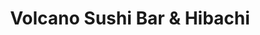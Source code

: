 ---
layout: place
title: "Volcano Sushi Bar & Hibachi"
permalink: /oklahoma/oklahoma-city/volcano-sushi-bar-hibachi.html
stateAbbr: OK
stateName: Oklahoma
cityName: Oklahoma City
seo:
  name: "Volcano Sushi Bar & Hibachi"
  type: Restaurant
  links: http://volcanook.com/
description: "Looking for sushi in Oklahoma City, Oklahoma? Check out Volcano Sushi Bar & Hibachi for a delightful Japanese dining experience. Enjoy a variety of sushi and..."
place_id: ChIJXQyMjq4DsocR-8avyxYL60w
photos:
  - name: >-
      places/ChIJXQyMjq4DsocR-8avyxYL60w/photos/AeeoHcIHiWaEqv4rlypAR00qjsWhWajPfvBdN7KncXjZRv6SHCwjfHNrPpeRA4LBU9RGuYoWk3ayeWIcbHcwsF5Sz-CORhkZIqchrpnSmJ8XJHAD5Qh4VblDyWL6Waf8sjbOGKynS_ic6eaRt1Sf4ELDjzqAhVjQjJ2iP3-3lsUqeSnCFVxgrHvm6Zmm0fbMcZXkBL0w7efP2U96epucBs0FCcFlqk8zyvmgvsBFZ1ZZZzzD_D313JlaYiIIsfXGm1HQzkJNbmQbB3fEp9AViZAdJXzHNh9qCkUJxFbvBTcXKcIEuq26U-UZGV5xAt9BdVkZT8T8pq23o0kwqNVEuJKXXQ8GSZC8vi4PuKwbQGH5-oGILhpBADrJK-snxfS-JUBdZ6CRQEwgtmr6A1GT8Y4nXy1RDwcLqCZ-fcJGrEpei7_Cs1Cn
    widthPx: 4032
    heightPx: 3024
    authorAttributions:
      - displayName: J P
        uri: https://maps.google.com/maps/contrib/111481457366914278093
        photoUri: >-
          https://lh3.googleusercontent.com/a/ACg8ocIPnAEj1aNs6hHQHAlILinpWU7ATzKZ7HYQJvhFIXa7JXiNIA=s100-p-k-no-mo
    flagContentUri: >-
      https://www.google.com/local/imagery/report/?cb_client=maps_api_places.places_api&image_key=!1e10!2sCIHM0ogKEICAgIDykuDOzgE&hl=en-US
    googleMapsUri: >-
      https://www.google.com/maps/place//data=!3m4!1e2!3m2!1sCIHM0ogKEICAgIDykuDOzgE!2e10!4m2!3m1!1s0x87b203ae8e8c0c5d:0x4ceb0b16cbafc6fb
  - name: >-
      places/ChIJXQyMjq4DsocR-8avyxYL60w/photos/AeeoHcJUA6_G2tG9yt3TTV3FLt2bD_cYkS3CdHLtNp-JeHHqZMeALOU6_xcD6As_3Yak_81i5yFtgzpokjva6TkdPA8GO1r9XPjcfShg7xZC9DHO5G6qCpNg59Xb_ImuYLOWtNx3bKIVNxTHBtNrav96qgzljy4Dot6_TEkabfSH2iYWAZKfkb50H7DT0DWWsmuo6vfr9s7-8UglCzqOK3XhWPVEeJuy-fNAz8joaUFP0hzl7d5kG-1Ate114oKxLUbazXExbemHH8hzcaNaEECeQIzh4_M0UNEi2NkSrOH_k0vT5QQru-07vdUGl0IqpMRyX4Y6yq_GrH40hpbNwhf-ayQiWh3DeYf_NVRau4N-a08_veb8jHTYJF6rDvm4Y3ROJh31lFZokyQVgfqGmnFs7_ykhU_I62hT1ll5eukiZciu9w
    widthPx: 3024
    heightPx: 4032
    authorAttributions:
      - displayName: Lexi
        uri: https://maps.google.com/maps/contrib/100694791142917305733
        photoUri: >-
          https://lh3.googleusercontent.com/a/ACg8ocJdTGGjnTfGI-6CqQevwDDi5HwG530TriC1IjCj3JTEuJi7lw=s100-p-k-no-mo
    flagContentUri: >-
      https://www.google.com/local/imagery/report/?cb_client=maps_api_places.places_api&image_key=!1e10!2sCIHM0ogKEICAgICp0rinPg&hl=en-US
    googleMapsUri: >-
      https://www.google.com/maps/place//data=!3m4!1e2!3m2!1sCIHM0ogKEICAgICp0rinPg!2e10!4m2!3m1!1s0x87b203ae8e8c0c5d:0x4ceb0b16cbafc6fb
  - name: >-
      places/ChIJXQyMjq4DsocR-8avyxYL60w/photos/AeeoHcKrXzk3e3mW8pb0m83mCnoS8aBR2RmSCu4fIUkbRTKl6INRji2EUsqU6TrYr-WIlGRy3BIJgxGp-LCicZ4pItcE1tZWBLyVYgqFl_lyV7EDyQsIoSMOOcs4xELSJ7UQmgCFDtgRM6z-x1wi6SEcSXyGW8hrdK-ZRYL7Ovli28prf0XSQUKWa_zN7ba_Alc7jGawRYtwiDilNG-UlxJ3pM0fMEYOQq9SwF8sNfKtWMZ7-SXIqR92_QGvpHbdd9b0bblmm-APIB06hSjj2_Uiz3itQ9FoAVOjDbDh61aOThodN94kO4JyCCGR46QNg9CyuSi5MnzxIgJJdfl7l-IlHcwoJfy3_XU0kdGjBuhxofBJt4RdtF-Un6DPzdmwxyvdoED6GOoTeMt4EsQCTu_3F_oXzcthFvxx1QqG2EccUzBQQw
    widthPx: 4080
    heightPx: 3072
    authorAttributions:
      - displayName: Marten Roos
        uri: https://maps.google.com/maps/contrib/109674369454690072416
        photoUri: >-
          https://lh3.googleusercontent.com/a-/ALV-UjWnjpfmVl6D3IXdBabwFi7pdcai9A7BmhIELyqbfYm4tqqewwk3iA=s100-p-k-no-mo
    flagContentUri: >-
      https://www.google.com/local/imagery/report/?cb_client=maps_api_places.places_api&image_key=!1e10!2sCIHM0ogKEICAgICby8CLNg&hl=en-US
    googleMapsUri: >-
      https://www.google.com/maps/place//data=!3m4!1e2!3m2!1sCIHM0ogKEICAgICby8CLNg!2e10!4m2!3m1!1s0x87b203ae8e8c0c5d:0x4ceb0b16cbafc6fb
  - name: >-
      places/ChIJXQyMjq4DsocR-8avyxYL60w/photos/AeeoHcKUcA_kzoQ3wTyUcrF2KtGPO7ipjIdg1A-WU_zXyVkpQF5MEC2Q7BdSsnP8mDikc5uWwTfBJZWVU7EuewMA-pWKw4S9WWHE-bg-5bwB1IApivW1xWmpYmERdi2TVaqZ9qRUwSQD2J1F8rfLEWb6LJvGHPfQDX64YV5JCk6206S_Qbe85rMEuFqKobdPX8o7CCTUgZZgJrat7Lmp3zHUb7CMduiKKvIgDvCVoNH8Wcd3yvZY9k6Vc9SRtd21yykKbolqBDnbFTdnd2wKbxMYuhVr069KDLEBShUPH_XARaqTNZGCjk3BJDYEfVb5plru7oz4h4Bxv6K7yKWSln1JtcGqtrMzFANAg07G4mbemKOYwKzfzt2mQxQzyDQqd98TNEPrGTL_uIlj1MWc7XSjE8KJTdB1WYTpP3CnsxVGQcM
    widthPx: 2958
    heightPx: 2866
    authorAttributions:
      - displayName: Jamie Schoeling
        uri: https://maps.google.com/maps/contrib/109624444470978102029
        photoUri: >-
          https://lh3.googleusercontent.com/a-/ALV-UjWfnA_MdDKPGTc7bPk6gdE5u6pG2RivfDeM-v9vq7pl5guf20Wv=s100-p-k-no-mo
    flagContentUri: >-
      https://www.google.com/local/imagery/report/?cb_client=maps_api_places.places_api&image_key=!1e10!2sCIHM0ogKEICAgICn-a__Qg&hl=en-US
    googleMapsUri: >-
      https://www.google.com/maps/place//data=!3m4!1e2!3m2!1sCIHM0ogKEICAgICn-a__Qg!2e10!4m2!3m1!1s0x87b203ae8e8c0c5d:0x4ceb0b16cbafc6fb
  - name: >-
      places/ChIJXQyMjq4DsocR-8avyxYL60w/photos/AeeoHcI4hBBAk6swLWlcucgxKX0NuRYob9WDdqqzdftt3KSnG_tiuUBxjncR7kNwgroFD8qUhhq5XRHxy5yM35pDZCurHPojGF5wg9MFx_nPPpkWvFiZDzsKGquGubtcFAvt8bqViMCrmR1uBGVeArscrnNtB0EMcWPWb4rHKPT-tAfaqgJFccpkfoyFDNy5pYFUVJLHT8jLxkh4biRdXr0kLYiuFJ8_SSbprIyv1IFqo-qu4uUxrL60B6q9wwTuDFmPtAAHTLlcvjEH558M0aU1fymG90DJuxyMYbY7QD9mwitxvyXhz1KIyS2x2qNZ_vKXvNShREnQvaU7H8VcIxloge7JQMERiem2ZvMbVLg4ykXl9nm8PzQdznNKS3wV2lpdGDdaPxN-yHW6lcdSc5kkEU9GehSfqHItrLLN-ACd_SsJpcSq
    widthPx: 4032
    heightPx: 3024
    authorAttributions:
      - displayName: Terry Bowler
        uri: https://maps.google.com/maps/contrib/111442327008709897861
        photoUri: >-
          https://lh3.googleusercontent.com/a-/ALV-UjWlpWIzPJpDE91FE8Mts1-9rc6KP2sLBI6L-q9glBRr9V3vh4B5=s100-p-k-no-mo
    flagContentUri: >-
      https://www.google.com/local/imagery/report/?cb_client=maps_api_places.places_api&image_key=!1e10!2sCIHM0ogKEICAgID7jt-xnQE&hl=en-US
    googleMapsUri: >-
      https://www.google.com/maps/place//data=!3m4!1e2!3m2!1sCIHM0ogKEICAgID7jt-xnQE!2e10!4m2!3m1!1s0x87b203ae8e8c0c5d:0x4ceb0b16cbafc6fb
  - name: >-
      places/ChIJXQyMjq4DsocR-8avyxYL60w/photos/AeeoHcKmc36EPqo0XhtpNmi82LVqKn8jFsrO9C2fpqUkt9IMSoVkqvlcGDJbucYJsBQwUi3lpw90kUP9e3ZKTunYjrtEorJZMNjBoOM_kc16PZHBfZ5RcOXS8f7L4AHpRHPTp02xDjxbE79cTSXqz_XjDGHt3JH7X8kZC3CaDXQQniIfvHM0sP6oJ_aZKmccrIfMAEJblOSveKSqDH8-GYGVl1Jqbkp7XJe7JvYLkvG8twRSHJUsY0wBe150QVskvtEXipFq3y9oK6eCrMEUgkhshJuhJ-xKUcwpjeOoY5lFjMHhVO52CP8-k8z7ZsQLaWUWVQHe82cKRe-U31wzvu9TKKGRy3dd9QFMGqKZ725HlrzBhLAc51ygkR5Wa4Y7hXXFZpOIdkEXJmvfRWur2_p0__3ZRbSFjYAvJeGORiRywtM
    widthPx: 4032
    heightPx: 3024
    authorAttributions:
      - displayName: Jacob Velez
        uri: https://maps.google.com/maps/contrib/102837712189144276625
        photoUri: >-
          https://lh3.googleusercontent.com/a-/ALV-UjXQlnXXL-RSp-f86BJ4FLuaxa3K3cRePDor47EqHLob5VhT6L8c5A=s100-p-k-no-mo
    flagContentUri: >-
      https://www.google.com/local/imagery/report/?cb_client=maps_api_places.places_api&image_key=!1e10!2sCIHM0ogKEICAgICJwK2Maw&hl=en-US
    googleMapsUri: >-
      https://www.google.com/maps/place//data=!3m4!1e2!3m2!1sCIHM0ogKEICAgICJwK2Maw!2e10!4m2!3m1!1s0x87b203ae8e8c0c5d:0x4ceb0b16cbafc6fb
  - name: >-
      places/ChIJXQyMjq4DsocR-8avyxYL60w/photos/AeeoHcLMw8pM4tCTim7I10DZ3bK_x3tebdgwLcMjLT5WpPj2x17DUBQpE1wgWOKHo94j8NCd9QU9ltJ8axRV6ysFfBZeg67CRQcSuw29UapXGqBasahdCnRFTLT3v8Pwj0sAgIBymRg4niGun5GQEhS9qSIT2VeMwB1zfshHfMliXKWSfyQu8VD-SaTka2pPFKh6SH5LdJd9jFKlCb6KwNyaS9qtMB-xYKgu1Fu_CYtkND3EHTYyt8jHdUify3lzA5exkkwsHSrE9h7PTH85t16nFArHEkXI2SwVHjwRUxi71JAKpTUVpdTXv2ZSARfY1wBAnelZdl7GyLSdFj4E3Qhcs6L-GdcKaK07y-w51ExMyGFE2c0Lv7-TVprin9yzp6PWEtsSp9szD07HDWLFwFTrq0qUQfeic3GSrCdGMzmx0btDag
    widthPx: 3172
    heightPx: 1863
    authorAttributions:
      - displayName: Will Bruhn
        uri: https://maps.google.com/maps/contrib/105333144400912836489
        photoUri: >-
          https://lh3.googleusercontent.com/a-/ALV-UjWb3hUShT9yjdoEa1qqHZAd-UOcFpegOgo-DDsCBypr8DKuoWdC=s100-p-k-no-mo
    flagContentUri: >-
      https://www.google.com/local/imagery/report/?cb_client=maps_api_places.places_api&image_key=!1e10!2sCIHM0ogKEICAgICRuPSGWQ&hl=en-US
    googleMapsUri: >-
      https://www.google.com/maps/place//data=!3m4!1e2!3m2!1sCIHM0ogKEICAgICRuPSGWQ!2e10!4m2!3m1!1s0x87b203ae8e8c0c5d:0x4ceb0b16cbafc6fb
  - name: >-
      places/ChIJXQyMjq4DsocR-8avyxYL60w/photos/AeeoHcKrFwbnCZEPzz3xADwW8KlpZTs5FXKdfjOPRA65qev4-DUAv65icODPjapq7rhb8QCfi31YM96FuXT4EgpH7r5oCtxq3GqpFwUGQYlzVNRlj8zGko3WkdXepyNSSgN_kJc-qbYKqY3xKLo1fIXDoSfbAM_ZlyibP0lC8lPXVUiuPCksz02IlAj2zcYhou0altwnw-b5aCRMraJRXHzr-Fc5SdVbRV_BOMIYWTWg4eAn3oQeeTMj1NXxOfcI4OAd7jwvPMo_w6NVBeHUHuVZ27QMKaGUrFoa-g92iPm3xTkdsqhQqL04ti38H0J7d18L3VOrnj73yCRl6A-5OYHcZwdTuCYF9qmAuLK5oO6ho1KBZHGsMWN_ZjSDlLEwn9Q7xcqEPdsX3HdmVPmkDcwrZVvQEEjoT0DfAkdCmPK4aiCFvQ
    widthPx: 1108
    heightPx: 1477
    authorAttributions:
      - displayName: agaligo ogilaga
        uri: https://maps.google.com/maps/contrib/113430657134932219386
        photoUri: >-
          https://lh3.googleusercontent.com/a-/ALV-UjXg2OHy0dTD3WzDTjT1B2xbOsiLxTcpNoKdInncmNJGT6kELG1F=s100-p-k-no-mo
    flagContentUri: >-
      https://www.google.com/local/imagery/report/?cb_client=maps_api_places.places_api&image_key=!1e10!2sCIHM0ogKEICAgIC1pKCTHQ&hl=en-US
    googleMapsUri: >-
      https://www.google.com/maps/place//data=!3m4!1e2!3m2!1sCIHM0ogKEICAgIC1pKCTHQ!2e10!4m2!3m1!1s0x87b203ae8e8c0c5d:0x4ceb0b16cbafc6fb
  - name: >-
      places/ChIJXQyMjq4DsocR-8avyxYL60w/photos/AeeoHcLaonh0Irdc5xLOH6Rh6tIM1fI8kY2MhHsUgSb_F_wSRtQw83AHX9ljdKeiQsY-M80r7MSpQe3Lr8VTdTLpnZRFort6WL1-s4DYCUCdCtzovpDSchaLC4_ZJuKQ9MuMCoFH6rmZ1myqqqPFxt7hmBOEXGlH-4lPr46FfJBVoCTN4ZNOJJGQ_tQ-DGgCqCPkmVzcOy4T8gLtKT4FaoNwH9en6UvZA47oXCg8QKIjSU1KXbU-0Br6jzimHUfT1tmzLUsqRSttYoVjzlUePSe-UjywoMWlLxpi1zl5A1Oxhks2X3Xw4CG0o_dpCModkRP-xdS-4b96tBCh1vl1wudyf02EF0ubs94-6mKxRmadEHcEUQhrgu3SkGFi10-WEtFo3jqufLRKCBxhoQDAuj3tfN2n3hNj0eKFfh4Qmc56osg
    widthPx: 1713
    heightPx: 1284
    authorAttributions:
      - displayName: Judy Cabalatungan
        uri: https://maps.google.com/maps/contrib/114199294959078795005
        photoUri: >-
          https://lh3.googleusercontent.com/a-/ALV-UjU13oysS9v_WcZpuDDeUPSQNJn-7fuW7DYCASFG-uyc3zwhbX8=s100-p-k-no-mo
    flagContentUri: >-
      https://www.google.com/local/imagery/report/?cb_client=maps_api_places.places_api&image_key=!1e10!2sCIHM0ogKEICAgMDg55axUw&hl=en-US
    googleMapsUri: >-
      https://www.google.com/maps/place//data=!3m4!1e2!3m2!1sCIHM0ogKEICAgMDg55axUw!2e10!4m2!3m1!1s0x87b203ae8e8c0c5d:0x4ceb0b16cbafc6fb
  - name: >-
      places/ChIJXQyMjq4DsocR-8avyxYL60w/photos/AeeoHcLPEAl0ikCDvj0A3eZmM9K_4IoG7m2znpEmjaNPmQHxMIfmgpiOjThU_eDnlRH8wgiA3gZJikbfxGIiTBixxJ1dYZHfWCz4raEy4v_rUFOvaGjhcyVeNKeepjKKfVntXzktWUT4GKi0mZ3YCngpPNhNsCbAHNM_cZNRMxfrgWFY2ntR90mle0Od3DCjSWKj-E20v4QK1BQxELl1vstS6PlX6Ns-bQMh3kv3u1wEg4L27KLg5lMl62U22LTkkmUzaAQJ1DsxO4j3AO_2Ek_3hKWIgqIEeLII8rvxAlYdJf-HaGxfH_Olycs3yP42LRDwNgx903PRCdaP7SGD552VwpBacGgz5F2D2STB_XEe1SZ9QhFYWRNBMUlS30k8LkRqP3XK8AqT0Qh1Bb1YtRX1hO56wdnX4dttFY-T2hknf-h9GQ
    widthPx: 4032
    heightPx: 2755
    authorAttributions:
      - displayName: Flip Out
        uri: https://maps.google.com/maps/contrib/107472940798252838822
        photoUri: >-
          https://lh3.googleusercontent.com/a-/ALV-UjWoTKdnGnRljaT8rqyNpZAwmgkB_GZVwBns39bmb49QFQ35-sOl=s100-p-k-no-mo
    flagContentUri: >-
      https://www.google.com/local/imagery/report/?cb_client=maps_api_places.places_api&image_key=!1e10!2sCIHM0ogKEICAgICZ1MqkYg&hl=en-US
    googleMapsUri: >-
      https://www.google.com/maps/place//data=!3m4!1e2!3m2!1sCIHM0ogKEICAgICZ1MqkYg!2e10!4m2!3m1!1s0x87b203ae8e8c0c5d:0x4ceb0b16cbafc6fb
address: 5612 W Memorial Rd, Oklahoma City, OK 73142, USA
street: 5612 W Memorial Rd
city: Oklahoma City
state: OK
zip: '73142'
country: USA
neighborhood: Northwest Oklahoma City
latitude: '35.608233'
longitude: '-97.617935'
accessibility_options:
  wheelchairAccessibleParking: true
  wheelchairAccessibleEntrance: true
  wheelchairAccessibleRestroom: true
  wheelchairAccessibleSeating: true
business_status: OPERATIONAL
name: Volcano Sushi Bar & Hibachi
google_maps_links:
  directionsUri: >-
    https://www.google.com/maps/dir//''/data=!4m7!4m6!1m1!4e2!1m2!1m1!1s0x87b203ae8e8c0c5d:0x4ceb0b16cbafc6fb!3e0
  placeUri: https://maps.google.com/?cid=5542535958944007931
  writeAReviewUri: >-
    https://www.google.com/maps/place//data=!4m3!3m2!1s0x87b203ae8e8c0c5d:0x4ceb0b16cbafc6fb!12e1
  reviewsUri: >-
    https://www.google.com/maps/place//data=!4m4!3m3!1s0x87b203ae8e8c0c5d:0x4ceb0b16cbafc6fb!9m1!1b1
  photosUri: >-
    https://www.google.com/maps/place//data=!4m3!3m2!1s0x87b203ae8e8c0c5d:0x4ceb0b16cbafc6fb!10e5
primary_type: Sushi Restaurant
opening_hours:
  regular: null
  current: null
secondary_opening_hours:
  regular:
    weekdayDescriptions: null
    type: null
  current:
    weekdayDescriptions: null
    type: null
phone: (405) 603-2388
price_level: PRICE_LEVEL_MODERATE
price_range: $10 &ndash; $20
rating: '4.5'
rating_count: 482
website: http://volcanook.com/
reviews: null
parking_options: null
payment_options: null
allow_dogs: null
curbside_pickup: null
delivery: null
dine_in: null
good_for_children: null
good_for_groups: null
good_for_sports: null
live_music: null
menu_for_children: null
outdoor_seating: null
reservable: null
restroom: null
serves_beer: null
serves_breakfast: null
serves_brunch: null
serves_cocktails: null
serves_coffee: null
serves_dinner: null
serves_dessert: null
serves_lunch: null
serves_vegetarian_food: null
serves_wine: null
takeout: null
summary: null

---